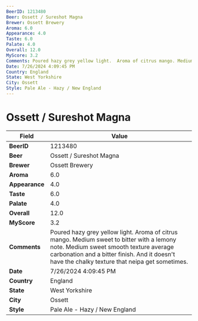```yaml
---
BeerID: 1213480
Beer: Ossett / Sureshot Magna
Brewer: Ossett Brewery
Aroma: 6.0
Appearance: 4.0
Taste: 6.0
Palate: 4.0
Overall: 12.0
MyScore: 3.2
Comments: Poured hazy grey yellow light.  Aroma of citrus mango. Medium sweet to bitter with a lemony note.  Medium sweet smooth texture average carbonation and a bitter finish.  And it doesn't have the chalky texture that neipa get sometimes.
Date: 7/26/2024 4:09:45 PM
Country: England
State: West Yorkshire
City: Ossett
Style: Pale Ale - Hazy / New England
---
```


# Ossett / Sureshot Magna

| Field         | Value |
|---------------|-------|
| **BeerID** | 1213480 |
| **Beer** | Ossett / Sureshot Magna |
| **Brewer** | Ossett Brewery |
| **Aroma** | 6.0 |
| **Appearance** | 4.0 |
| **Taste** | 6.0 |
| **Palate** | 4.0 |
| **Overall** | 12.0 |
| **MyScore** | 3.2 |
| **Comments** | Poured hazy grey yellow light.  Aroma of citrus mango. Medium sweet to bitter with a lemony note.  Medium sweet smooth texture average carbonation and a bitter finish.  And it doesn't have the chalky texture that neipa get sometimes. |
| **Date** | 7/26/2024 4:09:45 PM |
| **Country** | England |
| **State** | West Yorkshire |
| **City** | Ossett |
| **Style** | Pale Ale - Hazy / New England |
